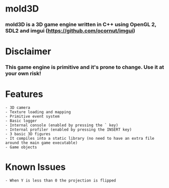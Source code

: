 # mold3D
### mold3D is a 3D game engine written in C++ using OpenGL 2, SDL2 and imgui (https://github.com/ocornut/imgui)

# Disclaimer
### This game engine is primitive and it's prone to change. Use it at your own risk!

# Features
    - 3D camera
    - Texture loading and mapping
    - Primitive event system
    - Basic logger
    - Internal console (enabled by pressing the ` key)
    - Internal profiler (enabled by pressing the INSERT key)
    - 3 basic 3D figures
    - It compiles into a static library (no need to have an extra file around the main game executable)
    - Game objects

# Known Issues
    - When Y is less than 0 the projection is flipped